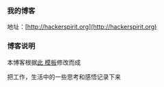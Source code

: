 ### 我的博客

地址：[http://hackerspirit.org](http://hackerspirit.org)

### 博客说明

本博客根据[此 模板](https://github.com/suyan/suyan.github.io)修改而成

把工作，生活中的一些思考和感悟记录下来